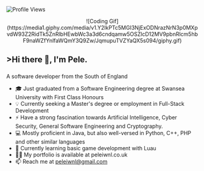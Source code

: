 ![Profile Views](https://komarev.com/ghpvc/?username=peleiwnl)

<p align="center">
![Coding Gif](https://media1.giphy.com/media/v1.Y2lkPTc5MGI3NjExODNrazNrN3p0MXpvdW93Z2RidTk5ZnRlbHEwbWc3a3d6cndqamw5OSZlcD12MV9pbnRlcm5hbF9naWZfYnlfaWQmY3Q9Zw/JqmupuTVZYaQX5s094/giphy.gif)
</p>

<p align="center">
<h2>>Hi there 👋, I'm Pele. </h2>
</p>

<p align="center">
<h3></h3> A software developer from the South of England </h3>
</p>

- 🎓 Just graduated from a Software Engineering degree at Swansea University with First Class Honours
- 💡 Currently seeking a Master's degree or employment in Full-Stack Development
- ⚡ Have a strong fascination towards Artificial Intelligence, Cyber Security, General Software Engineering and Cryptography.
- 💻 Mostly proficient in Java, but also well-versed in Python, C++, PHP and other similar languages
- 🤔 Currently learning basic game development with Luau
- 👨‍💻 My portfolio is available at peleiwnl.co.uk
- 📫 Reach me at peleiwnl@gmail.com
